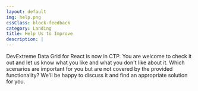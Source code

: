 ```yaml
---
layout: default
img: help.png
cssClass: block-feedback
category: Landing
title: Help Us to Improve
description: |
---
```


DevExtreme Data Grid for React is now in CTP. You are welcome to check it out and let us know what you like and what you don't like about it. Which scenarios are important for you but are not covered by the provided functionality? We'll be happy to discuss it and find an appropriate solution for you.
